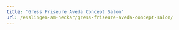 ```yaml
---
title: "Gress Friseure Aveda Concept Salon"
url: /esslingen-am-neckar/gress-friseure-aveda-concept-salon/
---
```

